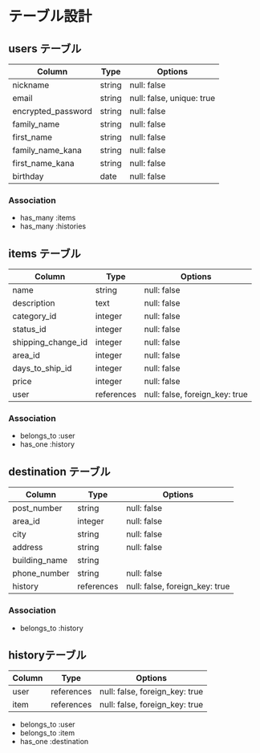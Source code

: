 # テーブル設計

## users テーブル

| Column             | Type       | Options                   |
| ------------------ | ---------- | ------------------------- |
| nickname           | string     | null: false               |
| email              | string     | null: false, unique: true |
| encrypted_password | string     | null: false               |
| family_name        | string     | null: false               |
| first_name         | string     | null: false               |
| family_name_kana   | string     | null: false               |
| first_name_kana    | string     | null: false               |
| birthday           | date       | null: false               |

### Association

- has_many :items
- has_many :histories


## items テーブル

| Column             | Type       | Options                        |
|------------------- | ---------- | ------------------------------ |
| name               | string     | null: false                    |
| description        | text       | null: false                    |
| category_id        | integer    | null: false                    |
| status_id          | integer    | null: false                    |
| shipping_change_id | integer    | null: false                    |
| area_id            | integer    | null: false                    |     
| days_to_ship_id    | integer    | null: false                    | 
| price              | integer    | null: false                    |
| user               | references | null: false, foreign_key: true |


### Association

- belongs_to :user
- has_one :history


## destination テーブル

| Column        | Type      | Options                        |
| ------------- | --------- | ------------------------------ |
| post_number   | string    | null: false                    |
| area_id       | integer   | null: false                    |
| city          | string    | null: false                    |
| address       | string    | null: false                    |
| building_name | string    |                                |
| phone_number  | string    | null: false                    |
| history       | references| null: false, foreign_key: true |


### Association

- belongs_to :history

## historyテーブル

| Column | Type       | Options                        |
| ------ | ---------- | ------------------------------ |
|user    | references | null: false, foreign_key: true |
|item    | references | null: false, foreign_key: true |

- belongs_to :user
- belongs_to :item
- has_one :destination
